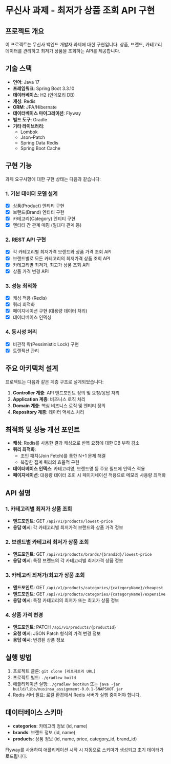 # 무신사 과제 - 최저가 상품 조회 API 구현

## 프로젝트 개요
이 프로젝트는 무신사 백엔드 개발자 과제에 대한 구현입니다. 상품, 브랜드, 카테고리 데이터를 관리하고 최저가 상품을 조회하는 API를 제공합니다.

## 기술 스택
- **언어**: Java 17
- **프레임워크**: Spring Boot 3.3.10
- **데이터베이스**: H2 (인메모리 DB)
- **캐싱**: Redis
- **ORM**: JPA/Hibernate
- **데이터베이스 마이그레이션**: Flyway
- **빌드 도구**: Gradle
- **기타 라이브러리**: 
  - Lombok
  - Json-Patch
  - Spring Data Redis
  - Spring Boot Cache

## 구현 기능
과제 요구사항에 대한 구현 상태는 다음과 같습니다:

### 1. 기본 데이터 모델 설계
- [x] 상품(Product) 엔티티 구현
- [x] 브랜드(Brand) 엔티티 구현
- [x] 카테고리(Category) 엔티티 구현
- [x] 엔티티 간 관계 매핑 (일대다 관계 등)

### 2. REST API 구현
- [x] 각 카테고리별 최저가격 브랜드와 상품 가격 조회 API
- [x] 브랜드별로 모든 카테고리의 최저가격 상품 조회 API
- [x] 카테고리별 최저가, 최고가 상품 조회 API
- [x] 상품 가격 변경 API

### 3. 성능 최적화
- [x] 캐싱 적용 (Redis)
- [x] 쿼리 최적화
- [x] 페이지네이션 구현 (대용량 데이터 처리)
- [x] 데이터베이스 인덱싱

### 4. 동시성 처리
- [x] 비관적 락(Pessimistic Lock) 구현
- [x] 트랜잭션 관리

## 주요 아키텍처 설계
프로젝트는 다음과 같은 계층 구조로 설계되었습니다:

1. **Controller 계층**: API 엔드포인트 정의 및 요청/응답 처리
2. **Application 계층**: 비즈니스 로직 처리
3. **Domain 계층**: 핵심 비즈니스 로직 및 엔티티 정의
4. **Repository 계층**: 데이터 액세스 처리

## 최적화 및 성능 개선 포인트
- **캐싱**: Redis를 사용한 결과 캐싱으로 반복 요청에 대한 DB 부하 감소
- **쿼리 최적화**: 
  - 조인 패치(Join Fetch)를 통한 N+1 문제 해결
  - 복잡한 집계 쿼리의 효율적 구현
- **데이터베이스 인덱스**: 카테고리명, 브랜드명 등 주요 필드에 인덱스 적용
- **페이지네이션**: 대용량 데이터 조회 시 페이지네이션 적용으로 메모리 사용량 최적화

## API 설명

### 1. 카테고리별 최저가 상품 조회
- **엔드포인트**: GET `/api/v1/products/lowest-price`
- **응답 예시**: 각 카테고리별 최저가격 브랜드와 상품 가격 정보

### 2. 브랜드별 카테고리 최저가 상품 조회
- **엔드포인트**: GET `/api/v1/products/brands/{brandId}/lowest-price`
- **응답 예시**: 특정 브랜드의 각 카테고리별 최저가격 상품 정보

### 3. 카테고리 최저가/최고가 상품 조회
- **엔드포인트**: GET `/api/v1/products/categories/{categoryName}/cheapest`
- **엔드포인트**: GET `/api/v1/products/categories/{categoryName}/expensive`
- **응답 예시**: 특정 카테고리의 최저가 또는 최고가 상품 정보

### 4. 상품 가격 변경
- **엔드포인트**: PATCH `/api/v1/products/{productId}`
- **요청 예시**: JSON Patch 형식의 가격 변경 정보
- **응답 예시**: 변경된 상품 정보

## 실행 방법
1. 프로젝트 클론: `git clone [레포지토리 URL]`
2. 프로젝트 빌드: `./gradlew build`
3. 애플리케이션 실행: `./gradlew bootRun` 또는 `java -jar build/libs/musinsa_assignment-0.0.1-SNAPSHOT.jar`
4. Redis 서버 필요: 로컬 환경에서 Redis 서버가 실행 중이어야 합니다.

## 데이터베이스 스키마
- **categories**: 카테고리 정보 (id, name)
- **brands**: 브랜드 정보 (id, name)
- **products**: 상품 정보 (id, name, price, category_id, brand_id)

Flyway를 사용하여 애플리케이션 시작 시 자동으로 스키마가 생성되고 초기 데이터가 로드됩니다.